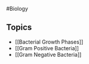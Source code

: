 #Biology
## Topics
* [[Bacterial Growth Phases]]
* [[Gram Positive Bacteria]]
* [[Gram Negative Bacteria]]